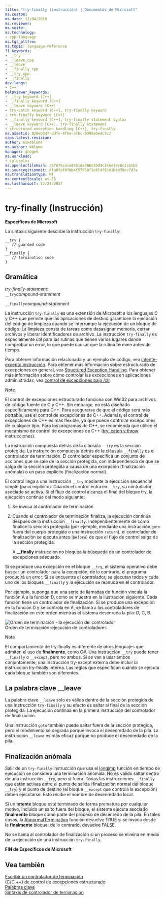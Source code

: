 ```yaml
---
title: "try-finally (instrucción) | Documentos de Microsoft"
ms.custom: 
ms.date: 11/04/2016
ms.reviewer: 
ms.suite: 
ms.technology:
- cpp-language
ms.tgt_pltfrm: 
ms.topic: language-reference
f1_keywords:
- __try
- __leave_cpp
- __leave
- __finally_cpp
- __try_cpp
- __finally
dev_langs:
- C++
helpviewer_keywords:
- __try keyword [C++]
- __finally keyword [C++]
- __leave keyword [C++]
- try-catch keyword [C++], try-finally keyword
- try-finally keyword [C++]
- __finally keyword [C++], try-finally statement syntax
- __leave keyword [C++], try-finally statement
- structured exception handling [C++], try-finally
ms.assetid: 826e0347-ddfe-4f6e-a7bc-0398e0edc7c2
caps.latest.revision: 
author: mikeblome
ms.author: mblome
manager: ghogen
ms.workload:
- cplusplus
ms.openlocfilehash: c57676cace8451de266d30d4c146e3ae0c3cb1b5
ms.sourcegitcommit: 8fa8fdf0fbb4f57950f1e8f4f9b81b4d39ec7d7a
ms.translationtype: MT
ms.contentlocale: es-ES
ms.lasthandoff: 12/21/2017
---
```

# <a name="try-finally-statement"></a>try-finally (Instrucción)
**Específicos de Microsoft**  
  
 La sintaxis siguiente describe la instrucción `try-finally`:  
  
```  
__try {  
   // guarded code  
}  
__finally {  
   // termination code  
}  
```  
  
## <a name="grammar"></a>Gramática  
 *try-finally-statement*:  
 `__try`*compound-statement*  
  
 `__finally`*compound-statement*  
  
 La instrucción `try-finally` es una extensión de Microsoft a los lenguajes C y C++ que permite que las aplicaciones de destino garanticen la ejecución del código de limpieza cuando se interrumpe la ejecución de un bloque de código. La limpieza consta de tareas como desasignar memoria, cerrar archivos y liberar identificadores de archivo. La instrucción `try-finally` es especialmente útil para las rutinas que tienen varios lugares donde comprobar un error, lo que puede causar que la rutina termine antes de tiempo.  
  
 Para obtener información relacionada y un ejemplo de código, vea [intente-excepto instrucción](../cpp/try-except-statement.md). Para obtener más información sobre estructurado de excepciones en general, vea [Structured Exception Handling](../cpp/structured-exception-handling-c-cpp.md). Para obtener más información sobre cómo controlar las excepciones en aplicaciones administradas, vea [control de excepciones bajo /clr](../windows/exception-handling-cpp-component-extensions.md).  
  
> [!NOTE]
>  El control de excepciones estructurado funciona con Win32 para archivos de código fuente de C y C++. Sin embargo, no está diseñado específicamente para C++. Para asegurarse de que el código será más portable, use el control de excepciones de C++. Además, el control de excepciones de C++ es más flexible, ya que puede controlar excepciones de cualquier tipo. Para los programas de C++, se recomienda que utilice el mecanismo de control de excepciones de C++ ([try, catch y throw](../cpp/try-throw-and-catch-statements-cpp.md) instrucciones).  
  
 La instrucción compuesta detrás de la cláusula `__try` es la sección protegida. La instrucción compuesta detrás de la cláusula `__finally` es el controlador de terminación. El controlador especifica un conjunto de acciones que se sale de la sección protegida, con independencia de que se salga de la sección protegida a causa de una excepción (finalización anómala) o un paso explícito (finalización normal).  
  
 El control llega a una instrucción `__try` mediante la ejecución secuencial simple (paso explícito). Cuando el control entra en `__try`, su controlador asociado se activa. Si el flujo de control alcanza el final del bloque try, la ejecución continúa del modo siguiente:  
  
1.  Se invoca al controlador de terminación.  
  
2.  Cuando el controlador de terminación finaliza, la ejecución continúa después de la instrucción `__finally`. Independientemente de cómo finalice la sección protegida (por ejemplo, mediante una instrucción `goto` fuera del cuerpo protegido o una instrucción `return`), el controlador de finalización se ejecuta antes (`before`) de que el flujo de control salga de la sección protegida.  
  
     A **__finally** instrucción no bloquea la búsqueda de un controlador de excepciones adecuado.  
  
 Si se produce una excepción en el bloque `__try`, el sistema operativo debe buscar un controlador para la excepción; de lo contrario, el programa producirá un error. Si se encuentra el controlador, se ejecutan todos y cada uno de los bloques `__finally` y la ejecución se reanuda en el controlador.  
  
 Por ejemplo, suponga que una serie de llamadas de función vincula la función A a la función D, como se muestra en la ilustración siguiente. Cada función tiene un controlador de finalización. Si se produce una excepción en la función D y se controla en A, se llama a los controladores de finalización en este orden mientras el sistema desenreda la pila: D, C, B.  
  
 ![Orden de terminación &#45; la ejecución del controlador](../cpp/media/vc38cx1.gif "vc38CX1")  
Orden de terminación-ejecución de controladores  
  
> [!NOTE]
>  El comportamiento de try-finally es diferente de otros lenguajes que admiten el uso de **finalmente**, como C#.  Una instrucción `__try` puede tener `__finally` o `__except`, pero no ambos.  Si se van a usar ambos conjuntamente, una instrucción try-except externa debe incluir la instrucción try-finally interna.  Las reglas que especifican cuándo se ejecuta cada bloque también son diferentes.  
  
## <a name="the-leave-keyword"></a>La palabra clave __leave  
 La palabra clave `__leave` solo es válida dentro de la sección protegida de una instrucción `try-finally` y su efecto es saltar al final de la sección protegida. La ejecución continúa en la primera instrucción del controlador de finalización.  
  
 Una instrucción `goto` también puede saltar fuera de la sección protegida, pero el rendimiento se degrada porque invoca el desenredado de la pila. La instrucción `__leave` es más eficaz porque no produce el desenredado de la pila.  
  
## <a name="abnormal-termination"></a>Finalización anómala  
 Salir de un `try-finally` instrucción que usa el [longjmp](../c-runtime-library/reference/longjmp.md) función en tiempo de ejecución se considera una terminación anómala. No es válido saltar dentro de una instrucción `__try`, pero sí fuera. Todas las instrucciones `__finally` que están activas entre el punto de salida (finalización normal del bloque `__try`) y el punto de destino (el bloque `__except` que controla la excepción) deben ejecutarse. Esto recibe el nombre de desenredado local.  
  
 Si un **intente** bloque esté terminado de forma prematura por cualquier motivo, incluido un salto fuera del bloque, el sistema ejecuta asociado **finalmente** bloque como parte del proceso de desenredo de la pila. En tales casos, la [AbnormalTermination](http://msdn.microsoft.com/library/windows/desktop/ms679265) función devuelve TRUE si se invoca desde la **finalmente** bloque; de lo contrario, devuelve FALSE.  
  
 No se llama al controlador de finalización si un proceso se elimina en medio de la ejecución de una instrucción `try-finally`.  
  
 **FIN de Específicos de Microsoft**  
  
## <a name="see-also"></a>Vea también  
 [Escribir un controlador de terminación](../cpp/writing-a-termination-handler.md)   
 [(C/C ++) de control de excepciones estructurado](../cpp/structured-exception-handling-c-cpp.md)   
 [Palabras clave](../cpp/keywords-cpp.md)   
 [Sintaxis de controlador de terminación](http://msdn.microsoft.com/library/windows/desktop/ms681393)